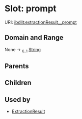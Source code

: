 
# Slot: prompt




URI: [ibdlit:extractionResult__prompt](http://w3id.org/ontogpt/ibd_literature/extractionResult__prompt)


## Domain and Range

None &#8594;  <sub>0..1</sub> [String](types/String.md)

## Parents


## Children


## Used by

 * [ExtractionResult](ExtractionResult.md)

